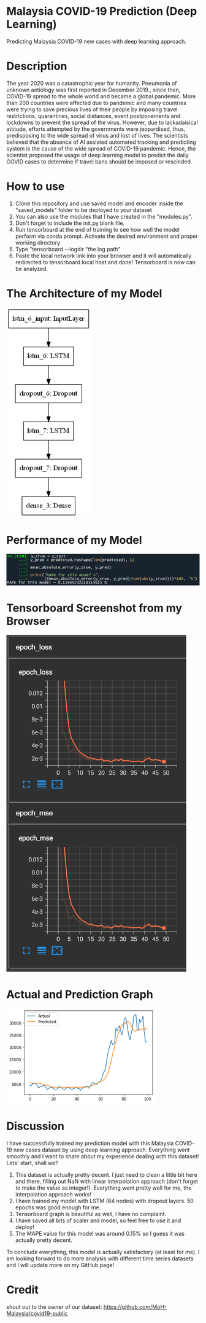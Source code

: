 # Malaysia COVID-19 Prediction (Deep Learning)
 Predicting Malaysia COVID-19 new cases with deep learning approach.

# Description

The year 2020 was a catastrophic year for humanity. Pneumonia of unknown
aetiology was first reported in December 2019., since then, COVID-19 spread to
the whole world and became a global pandemic. More than 200 countries were
affected due to pandemic and many countries were trying to save precious lives
of their people by imposing travel restrictions, quarantines, social distances, event
postponements and lockdowns to prevent the spread of the virus. However, due
to lackadaisical attitude, efforts attempted by the governments were jeopardised,
thus, predisposing to the wide spread of virus and lost of lives.
The scientists believed that the absence of AI assisted automated tracking and
predicting system is the cause of the wide spread of COVID-19 pandemic. Hence,
the scientist proposed the usage of deep learning model to predict the daily
COVID cases to determine if travel bans should be imposed or rescinded

# How to use

1. Clone this repository and use saved model and encoder inside the "saved_models" folder to be deployed to your dataset
2. You can also use the modules that I have created in the "modules.py".
3. Don't forget to include the init.py blank file.
4. Run tensorboard at the end of training to see how well the model perform via conda prompt. Activate the desired environment and proper working directory
5. Type "tensorboard --logdir "the log path"
6. Paste the local network link into your browser and it will automatically redirected to tensorboard local host and done! Tensorboard is now can be analyzed.

# The Architecture of my Model

![architecture of my model](model.png)

# Performance of my Model

![Performance of my model](performance.png)

# Tensorboard Screenshot from my Browser

![TensorBoard Screenshot](tensorboard.png)

# Actual and Prediction Graph

![Graph](graph_actual_predicted.png)

# Discussion

I have successfully trained my prediction model with this Malaysia COVID-19 new cases dataset by using deep learning approach. Everything went smoothly and I want to share about my experience dealing with this dataset! Lets' start, shall we?

1. This dataset is actually pretty decent. I just need to clean a little bit here and there, filling out NaN with linear interpolation approach (don't forget to make the value as integer!). Everything went pretty well for me, the interpolation approach works!
2. I have trained my model with LSTM (64 nodes) with dropout layers. 50 epochs was good enough for me.
3. Tensorboard graph is beautiful as well, I have no complaint.
4. I have saved all bits of scaler and model, so feel free to use it and deploy!
5. The MAPE value for this model was around 0.15% so I guess it was actually pretty decent.

To conclude everything, this model is actually satisfactory (at least for me). I am looking forward to do more analysis with different time series datasets and I will update more on my GitHub page!

# Credit

shout out to the owner of our dataset: https://github.com/MoH-Malaysia/covid19-public
